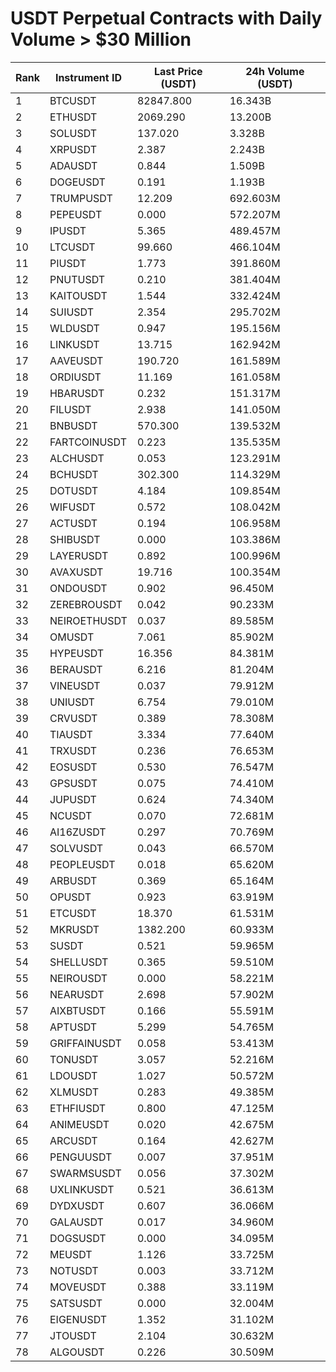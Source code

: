 # USDT Perpetual Contracts with Daily Volume > $30 Million

| Rank | Instrument ID | Last Price (USDT) | 24h Volume (USDT) |
|------|---------------|-------------------|-------------------|
| 1 | BTCUSDT | 82847.800 | 16.343B |
| 2 | ETHUSDT | 2069.290 | 13.200B |
| 3 | SOLUSDT | 137.020 | 3.328B |
| 4 | XRPUSDT | 2.387 | 2.243B |
| 5 | ADAUSDT | 0.844 | 1.509B |
| 6 | DOGEUSDT | 0.191 | 1.193B |
| 7 | TRUMPUSDT | 12.209 | 692.603M |
| 8 | PEPEUSDT | 0.000 | 572.207M |
| 9 | IPUSDT | 5.365 | 489.457M |
| 10 | LTCUSDT | 99.660 | 466.104M |
| 11 | PIUSDT | 1.773 | 391.860M |
| 12 | PNUTUSDT | 0.210 | 381.404M |
| 13 | KAITOUSDT | 1.544 | 332.424M |
| 14 | SUIUSDT | 2.354 | 295.702M |
| 15 | WLDUSDT | 0.947 | 195.156M |
| 16 | LINKUSDT | 13.715 | 162.942M |
| 17 | AAVEUSDT | 190.720 | 161.589M |
| 18 | ORDIUSDT | 11.169 | 161.058M |
| 19 | HBARUSDT | 0.232 | 151.317M |
| 20 | FILUSDT | 2.938 | 141.050M |
| 21 | BNBUSDT | 570.300 | 139.532M |
| 22 | FARTCOINUSDT | 0.223 | 135.535M |
| 23 | ALCHUSDT | 0.053 | 123.291M |
| 24 | BCHUSDT | 302.300 | 114.329M |
| 25 | DOTUSDT | 4.184 | 109.854M |
| 26 | WIFUSDT | 0.572 | 108.042M |
| 27 | ACTUSDT | 0.194 | 106.958M |
| 28 | SHIBUSDT | 0.000 | 103.386M |
| 29 | LAYERUSDT | 0.892 | 100.996M |
| 30 | AVAXUSDT | 19.716 | 100.354M |
| 31 | ONDOUSDT | 0.902 | 96.450M |
| 32 | ZEREBROUSDT | 0.042 | 90.233M |
| 33 | NEIROETHUSDT | 0.037 | 89.585M |
| 34 | OMUSDT | 7.061 | 85.902M |
| 35 | HYPEUSDT | 16.356 | 84.381M |
| 36 | BERAUSDT | 6.216 | 81.204M |
| 37 | VINEUSDT | 0.037 | 79.912M |
| 38 | UNIUSDT | 6.754 | 79.010M |
| 39 | CRVUSDT | 0.389 | 78.308M |
| 40 | TIAUSDT | 3.334 | 77.640M |
| 41 | TRXUSDT | 0.236 | 76.653M |
| 42 | EOSUSDT | 0.530 | 76.547M |
| 43 | GPSUSDT | 0.075 | 74.410M |
| 44 | JUPUSDT | 0.624 | 74.340M |
| 45 | NCUSDT | 0.070 | 72.681M |
| 46 | AI16ZUSDT | 0.297 | 70.769M |
| 47 | SOLVUSDT | 0.043 | 66.570M |
| 48 | PEOPLEUSDT | 0.018 | 65.620M |
| 49 | ARBUSDT | 0.369 | 65.164M |
| 50 | OPUSDT | 0.923 | 63.919M |
| 51 | ETCUSDT | 18.370 | 61.531M |
| 52 | MKRUSDT | 1382.200 | 60.933M |
| 53 | SUSDT | 0.521 | 59.965M |
| 54 | SHELLUSDT | 0.365 | 59.510M |
| 55 | NEIROUSDT | 0.000 | 58.221M |
| 56 | NEARUSDT | 2.698 | 57.902M |
| 57 | AIXBTUSDT | 0.166 | 55.591M |
| 58 | APTUSDT | 5.299 | 54.765M |
| 59 | GRIFFAINUSDT | 0.058 | 53.413M |
| 60 | TONUSDT | 3.057 | 52.216M |
| 61 | LDOUSDT | 1.027 | 50.572M |
| 62 | XLMUSDT | 0.283 | 49.385M |
| 63 | ETHFIUSDT | 0.800 | 47.125M |
| 64 | ANIMEUSDT | 0.020 | 42.675M |
| 65 | ARCUSDT | 0.164 | 42.627M |
| 66 | PENGUUSDT | 0.007 | 37.951M |
| 67 | SWARMSUSDT | 0.056 | 37.302M |
| 68 | UXLINKUSDT | 0.521 | 36.613M |
| 69 | DYDXUSDT | 0.607 | 36.066M |
| 70 | GALAUSDT | 0.017 | 34.960M |
| 71 | DOGSUSDT | 0.000 | 34.095M |
| 72 | MEUSDT | 1.126 | 33.725M |
| 73 | NOTUSDT | 0.003 | 33.712M |
| 74 | MOVEUSDT | 0.388 | 33.119M |
| 75 | SATSUSDT | 0.000 | 32.004M |
| 76 | EIGENUSDT | 1.352 | 31.102M |
| 77 | JTOUSDT | 2.104 | 30.632M |
| 78 | ALGOUSDT | 0.226 | 30.509M |
